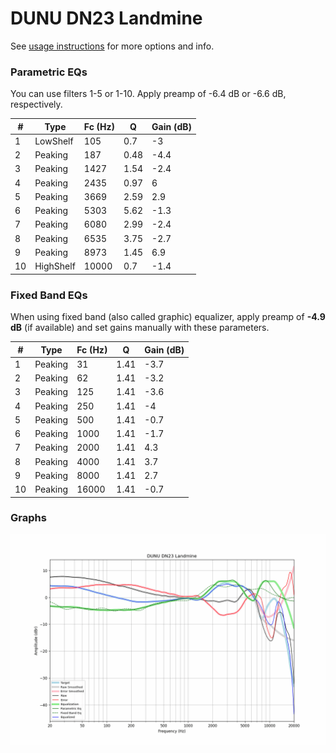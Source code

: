 # DUNU DN23 Landmine
See [usage instructions](https://github.com/jaakkopasanen/AutoEq#usage) for more options and info.

### Parametric EQs
You can use filters 1-5 or 1-10. Apply preamp of -6.4 dB or -6.6 dB, respectively.

|   # | Type      |   Fc (Hz) |    Q |   Gain (dB) |
|-----|-----------|-----------|------|-------------|
|   1 | LowShelf  |       105 | 0.7  |        -3   |
|   2 | Peaking   |       187 | 0.48 |        -4.4 |
|   3 | Peaking   |      1427 | 1.54 |        -2.4 |
|   4 | Peaking   |      2435 | 0.97 |         6   |
|   5 | Peaking   |      3669 | 2.59 |         2.9 |
|   6 | Peaking   |      5303 | 5.62 |        -1.3 |
|   7 | Peaking   |      6080 | 2.99 |        -2.4 |
|   8 | Peaking   |      6535 | 3.75 |        -2.7 |
|   9 | Peaking   |      8973 | 1.45 |         6.9 |
|  10 | HighShelf |     10000 | 0.7  |        -1.4 |

### Fixed Band EQs
When using fixed band (also called graphic) equalizer, apply preamp of **-4.9 dB** (if available) and set gains manually with these parameters.

|   # | Type    |   Fc (Hz) |    Q |   Gain (dB) |
|-----|---------|-----------|------|-------------|
|   1 | Peaking |        31 | 1.41 |        -3.7 |
|   2 | Peaking |        62 | 1.41 |        -3.2 |
|   3 | Peaking |       125 | 1.41 |        -3.6 |
|   4 | Peaking |       250 | 1.41 |        -4   |
|   5 | Peaking |       500 | 1.41 |        -0.7 |
|   6 | Peaking |      1000 | 1.41 |        -1.7 |
|   7 | Peaking |      2000 | 1.41 |         4.3 |
|   8 | Peaking |      4000 | 1.41 |         3.7 |
|   9 | Peaking |      8000 | 1.41 |         2.7 |
|  10 | Peaking |     16000 | 1.41 |        -0.7 |

### Graphs
![](./DUNU%20DN23%20Landmine.png)
